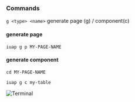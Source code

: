 ### Commands

` g <type> <name> `   generate page (g) / component(c)



#### generate  page

`iuap g p MY-PAGE-NAME`



#### generate component 

`cd MY-PAGE-NAME`

`iuap g c my-table`



![Terminal](https://drive.google.com/uc?export=view&id=1HEsuIkuzy_xHmA01jPYIyUYvGcXf5EvT)

